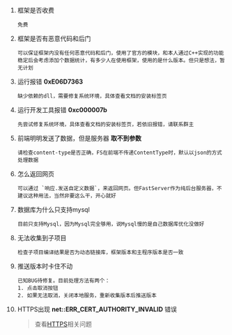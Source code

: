 

1. 框架是否收费

   ```
   免费
   ```

2. 框架是否有恶意代码和后门

   ```
   可以保证框架内没有任何恶意代码和后门，使用了官方的模块，和本人通过C++实现的功能
   稳定后会考虑添加个数据统计，有多少人在使用框架，使用的是什么版本。但只是想法，暂无计划
   ```

3. 运行报错 **0xE06D7363**

   ```
   缺少依赖的dll，需要修复系统环境，具体查看文档的安装标签页
   ```

4. 运行开发工具报错 **0xc000007b**

   ```
   先尝试修复系统环境，具体查看文档的安装标签页，若依旧报错，请联系群主
   ```

5. 前端明明发送了数据，但是服务器 **取不到参数**

   ```
   请检查content-type是否正确，FS在前端不传递ContentType时，默认以json的方式处理数据
   ```

6. 怎么返回网页

   ```
   可以通过 `响应.发送自定义数据`，来返回网页。但FastServer作为纯后台服务器，不建议这种用法，当然非要这么干，开心就好
   ```

7. 数据库为什么只支持mysql

   ```
   目前只支持Mysql，因为Mysql完全够用，说Mysql慢的是自己数据库优化没做好
   ```

8. 无法收集到子项目

   ```
   检查子项目编译结果是否为动态链接库，框架版本和主程序版本是否一致
   ```

9. 推送版本时卡住不动

   ```
   已知BUG待修复。目前处理方法有两个：
   1. 点击取消按钮
   2. 如果无法取消，关闭本地服务，重新收集版本后推送版本
   ```


10. HTTPS出现 **net::ERR_CERT_AUTHORITY_INVALID** 错误

    > 查看[HTTPS](tutorial/advanced/https.md)相关问题

    

    

    





